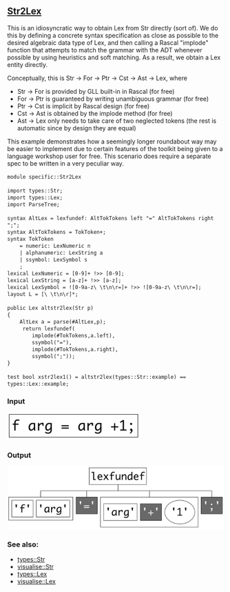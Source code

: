 ## [Str2Lex](https://github.com/grammarware/bx-parsing/blob/master/src/specific/Str2Lex.rsc)

This is an idiosyncratic way to obtain Lex from Str directly (sort of).
We do this by defining a concrete syntax specification as close as possible to
the desired algebraic data type of Lex, and then calling a Rascal "implode" function
that attempts to match the grammar with the ADT whenever possible by using heuristics
and soft matching. As a result, we obtain a Lex entity directly.

Conceptually, this is Str → For → Ptr → Cst → Ast → Lex, where
* Str → For is provided by GLL built-in in Rascal (for free)
* For → Ptr is guaranteed by writing unambiguous grammar (for free)
* Ptr → Cst is implicit by Rascal design (for free)
* Cst → Ast is obtained by the implode method (for free)
* Ast → Lex only needs to take care of two neglected tokens (the rest is automatic since by design they are equal)

This example demonstrates how a seemingly longer roundabout way may be easier to implement
due to certain features of the toolkit being given to a language workshop user for free.
This scenario does require a separate spec to be written in a very peculiar way.

```
module specific::Str2Lex

import types::Str;
import types::Lex;
import ParseTree;

syntax AltLex = lexfundef: AltTokTokens left "=" AltTokTokens right ";";
syntax AltTokTokens = TokToken+; 
syntax TokToken
    = numeric: LexNumeric n
    | alphanumeric: LexString a
    | ssymbol: LexSymbol s
    ;
lexical LexNumeric = [0-9]+ !>> [0-9];
lexical LexString = [a-z]+ !>> [a-z];
lexical LexSymbol = ![0-9a-z\ \t\n\r=]+ !>> ![0-9a-z\ \t\n\r=];
layout L = [\ \t\n\r]*;

public Lex altstr2lex(Str p)
{
    AltLex a = parse(#AltLex,p);
     return lexfundef(
        implode(#TokTokens,a.left),
        ssymbol("="),
        implode(#TokTokens,a.right),
        ssymbol(";"));
}

test bool xstr2lex1() = altstr2lex(types::Str::example) == types::Lex::example;

```

### Input

![Input](https://github.com/grammarware/bx-parsing/raw/master/img/Str.png)

### Output

![Output](https://github.com/grammarware/bx-parsing/raw/master/img/Lex.png)

### See also:
* [types::Str](https://github.com/grammarware/bx-parsing/blob/master/src/types/Str.rsc)
* [visualise::Str](https://github.com/grammarware/bx-parsing/blob/master/src/visualise/Str.rsc)
* [types::Lex](https://github.com/grammarware/bx-parsing/blob/master/src/types/Lex.rsc)
* [visualise::Lex](https://github.com/grammarware/bx-parsing/blob/master/src/visualise/Lex.rsc)

